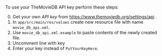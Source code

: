 To use your TheMovieDB API key perform these steps:

  0. Get your own *API key* from https://www.themoviedb.org/settings/api .
  1. In `app/src/main/res/values` create new resource file with name `movie_db_api.xml`.
  2. Use `movie_db_api.xml.example` to paste contents of the newly created file.
  3. Uncomment line with key
  4. Enter your key instead of `PutYourKeyHere`.


